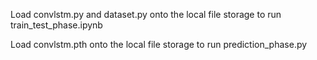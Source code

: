 Load convlstm.py and dataset.py onto the local file storage to run train_test_phase.ipynb

Load convlstm.pth onto the local file storage to run prediction_phase.py